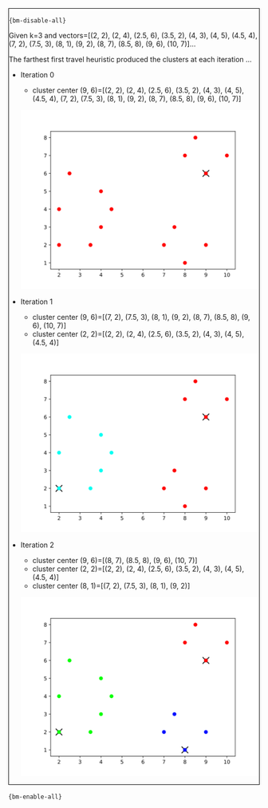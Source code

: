 <div style="border:1px solid black;">

`{bm-disable-all}`

Given k=3 and vectors=[(2, 2), (2, 4), (2.5, 6), (3.5, 2), (4, 3), (4, 5), (4.5, 4), (7, 2), (7.5, 3), (8, 1), (9, 2), (8, 7), (8.5, 8), (9, 6), (10, 7)]...

The farthest first travel heuristic produced the clusters at each iteration ...

 * Iteration 0

    * cluster center (9, 6)=[(2, 2), (2, 4), (2.5, 6), (3.5, 2), (4, 3), (4, 5), (4.5, 4), (7, 2), (7.5, 3), (8, 1), (9, 2), (8, 7), (8.5, 8), (9, 6), (10, 7)]

   ![k-centers 2D plot](ch8_5e6ceb509cdd31ead69b9446182cf41a_plot0.svg)

 * Iteration 1

    * cluster center (9, 6)=[(7, 2), (7.5, 3), (8, 1), (9, 2), (8, 7), (8.5, 8), (9, 6), (10, 7)]
    * cluster center (2, 2)=[(2, 2), (2, 4), (2.5, 6), (3.5, 2), (4, 3), (4, 5), (4.5, 4)]

   ![k-centers 2D plot](ch8_5e6ceb509cdd31ead69b9446182cf41a_plot1.svg)

 * Iteration 2

    * cluster center (9, 6)=[(8, 7), (8.5, 8), (9, 6), (10, 7)]
    * cluster center (2, 2)=[(2, 2), (2, 4), (2.5, 6), (3.5, 2), (4, 3), (4, 5), (4.5, 4)]
    * cluster center (8, 1)=[(7, 2), (7.5, 3), (8, 1), (9, 2)]

   ![k-centers 2D plot](ch8_5e6ceb509cdd31ead69b9446182cf41a_plot2.svg)

</div>

`{bm-enable-all}`

